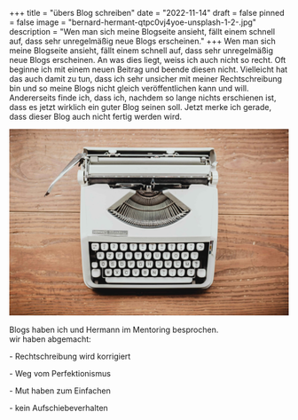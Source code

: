 +++
title = "übers Blog schreiben"
date = "2022-11-14"
draft = false
pinned = false
image = "bernard-hermant-qtpc0vj4yoe-unsplash-1-2-.jpg"
description = "Wen man sich meine Blogseite ansieht, fällt einem schnell auf, dass sehr unregelmäßig neue Blogs erscheinen."
+++
Wen man sich meine Blogseite ansieht, fällt einem schnell auf, dass sehr unregelmäßig neue Blogs erscheinen. An was dies liegt, weiss ich auch nicht so recht. Oft beginne ich mit einem neuen Beitrag und beende diesen nicht. Vielleicht hat das auch damit zu tun, dass ich sehr unsicher mit meiner Rechtschreibung bin und so meine Blogs nicht gleich veröffentlichen kann und will. Andererseits finde ich, dass ich, nachdem so lange nichts erschienen ist, dass es jetzt wirklich ein guter Blog seinen soll. Jetzt merke ich gerade, dass dieser Blog auch nicht fertig werden wird.

![](bernard-hermant-qtpc0vj4yoe-unsplash-1-1-.jpg)

Blogs haben ich und Hermann im Mentoring besprochen. \
wir haben abgemacht:

\- Rechtschreibung wird korrigiert

\- Weg vom Perfektionismus 

\- Mut haben zum Einfachen 

\- kein Aufschiebeverhalten